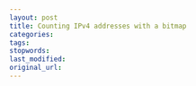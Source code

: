 ```yaml
---
layout: post
title: Counting IPv4 addresses with a bitmap
categories:
tags:
stopwords:
last_modified:
original_url: 
---
```


<!--more-->

